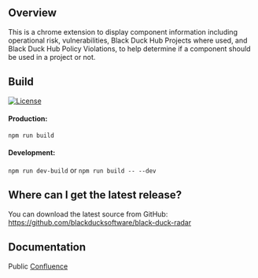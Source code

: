 ## Overview ##
This is a chrome extension to display component information including operational risk, vulnerabilities, Black Duck Hub Projects where used, and Black Duck Hub Policy Violations, to help determine if a component should be used in a project or not.

## Build ## 
[![License](https://img.shields.io/badge/License-Apache%202.0-blue.svg)](https://opensource.org/licenses/Apache-2.0)

#### Production: ####
`npm run build`

#### Development: ####
`npm run dev-build`
or
`npm run build -- --dev`

## Where can I get the latest release? ##
You can download the latest source from GitHub: https://github.com/blackducksoftware/black-duck-radar

## Documentation ##
Public [Confluence](https://synopsys.atlassian.net/wiki/spaces/INTDOCS/pages/622927/Black+Duck+Radar)
